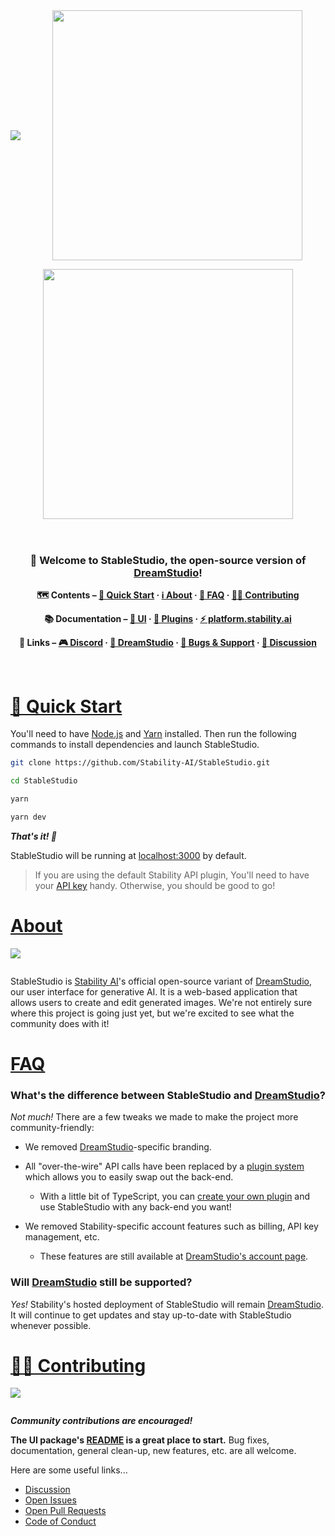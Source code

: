 <div align="center" style="display: flex; flex-wrap: wrap; justify-content: center; align-items: center; gap: 1em; margin: 4em 0;">

<img src="./misc/Banner.png" />
<img src="./misc/GenerateScreenshot.png" style="width: 400px; max-width: 600px; flex-grow: 1;" />
<img src="./misc/EditScreenshot.png" style="width: 400px; max-width: 600px; flex-grow: 1;" />
</div>

<center><span align="center" style="text-align: center; align-items: center;">
<h3>👋 Welcome to StableStudio, the open-source version of <a href="https://dreamstudio.ai" target="_blank">DreamStudio</a>!</h3>

**🗺 Contents – [🚀 Quick Start](#quick-start) · [ℹ️ About](#about) · [🙋 FAQ](#faq) · [🧑‍💻 Contributing](#contributing)**

**📚 Documentation – [🎨 UI](./packages/stablestudio-ui/README.md) · [🔌 Plugins](./packages/stablestudio-plugin/README.md) · <a href="https://platform.stability.ai" target="_blank">⚡️ platform.stability.ai</a>**

**🔗 Links – <a href="https://discord.com/channels/1002292111942635562/1108055793674227782" target="_blank">🎮 Discord</a> · <a href="https://dreamstudio.ai" target="_blank">🌈 DreamStudio</a> · <a href="https://github.com/Stability-AI/StableStudio/issues">🛟 Bugs & Support</a> · <a href="https://github.com/Stability-AI/StableStudio/discussions">💬 Discussion</a>**

</span></center>
<br />



# <a id="quick-start" href="#quick-start">🚀 Quick Start</a>

You'll need to have [Node.js](https://nodejs.org/en/) and [Yarn](https://yarnpkg.com/) installed. Then run the following commands to install dependencies and launch StableStudio.

```bash
git clone https://github.com/Stability-AI/StableStudio.git
```

```bash
cd StableStudio
```

```bash
yarn
```

```bash
yarn dev
```

_**That's it! 🎉**_

StableStudio will be running at [localhost:3000](http://localhost:3000) by default.

> If you are using the default Stability API plugin, You'll need to have your [API key](https://platform.stability.ai/docs/getting-started/authentication) handy. Otherwise, you should be good to go!

# <a id="about" href="#about">About</a>

<div style="display: flex; justify-content: center; align-items: center; gap: 1em; margin: 0 0 2em 0;">
  <img src="./misc/PainterWithRobot.png" style="flex-grow: 1; flex-shrink: 1;" />
</div>

StableStudio is [Stability AI](https://stability.ai)'s official open-source variant of [DreamStudio](https://www.dreamstudio.ai), our user interface for generative AI. It is a web-based application that allows users to create and edit generated images. We're not entirely sure where this project is going just yet, but we're excited to see what the community does with it!

# <a id="faq" href="#faq">FAQ</a>

### What's the difference between StableStudio and [DreamStudio](https://dreamstudio.ai)?

_Not much!_ There are a few tweaks we made to make the project more community-friendly:

- We removed [DreamStudio](https://dreamstudio.ai)-specific branding.

- All "over-the-wire" API calls have been replaced by a [plugin system](./packages/stablestudio-plugin/README.md) which allows you to easily swap out the back-end.

  - With a little bit of TypeScript, you can [create your own plugin](./packages/stablestudio-plugin/README.md) and use StableStudio with any back-end you want!

- We removed Stability-specific account features such as billing, API key management, etc.

  - These features are still available at [DreamStudio's account page](https://dreamstudio.ai/account).

### Will [DreamStudio](https://dreamstudio.ai) still be supported?

_Yes!_ Stability's hosted deployment of StableStudio will remain [DreamStudio](https://dreamstudio.ai). It will continue to get updates and stay up-to-date with StableStudio whenever possible.

# <a id="contributing" href="#contributing">🧑‍💻 Contributing</a>

<div style="display: flex; justify-content: center; align-items: center; gap: 1em; margin: 0 0 2em 0;">
  <img src="./misc/ProgrammingRobots.png" style="flex-grow: 1; flex-shrink: 1;" />
</div>

_**Community contributions are encouraged!**_

**The UI package's [README](./packages/stablestudio-ui/README.md) is a great place to start.** Bug fixes, documentation, general clean-up, new features, etc. are all welcome.

Here are some useful links...

- [Discussion](https://github.com/Stability-AI/StableStudio/discussions)
- [Open Issues](https://github.com/Stability-AI/StableStudio/issues)
- [Open Pull Requests](https://github.com/Stability-AI/StableStudio/pulls)
- [Code of Conduct](./CODE_OF_CONDUCT.md)
